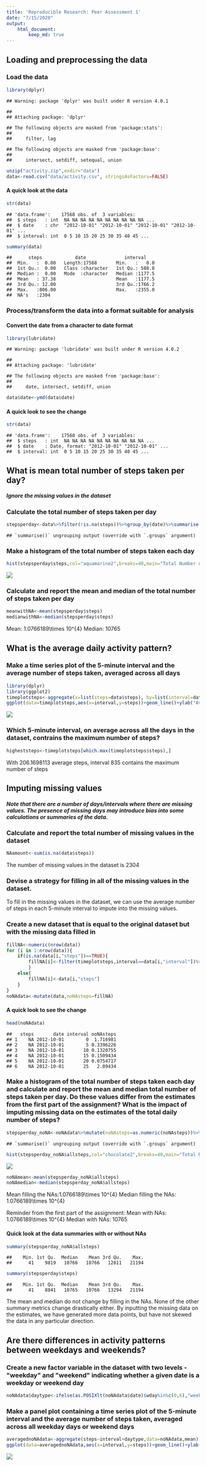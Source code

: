 ```yaml
---
title: 'Reproducible Research: Peer Assessment 1'
date: "7/15/2020"
output: 
    html_document:
        keep_md: true
---
```

## Loading and preprocessing the data

### Load the data

```r
library(dplyr)
```

```
## Warning: package 'dplyr' was built under R version 4.0.1
```

```
## 
## Attaching package: 'dplyr'
```

```
## The following objects are masked from 'package:stats':
## 
##     filter, lag
```

```
## The following objects are masked from 'package:base':
## 
##     intersect, setdiff, setequal, union
```

```r
unzip("activity.zip",exdir="data")
data<-read.csv("data/activity.csv", stringsAsFactors=FALSE)
```
#### A quick look at the data

```r
str(data)
```

```
## 'data.frame':	17568 obs. of  3 variables:
##  $ steps   : int  NA NA NA NA NA NA NA NA NA NA ...
##  $ date    : chr  "2012-10-01" "2012-10-01" "2012-10-01" "2012-10-01" ...
##  $ interval: int  0 5 10 15 20 25 30 35 40 45 ...
```

```r
summary(data)
```

```
##      steps            date              interval     
##  Min.   :  0.00   Length:17568       Min.   :   0.0  
##  1st Qu.:  0.00   Class :character   1st Qu.: 588.8  
##  Median :  0.00   Mode  :character   Median :1177.5  
##  Mean   : 37.38                      Mean   :1177.5  
##  3rd Qu.: 12.00                      3rd Qu.:1766.2  
##  Max.   :806.00                      Max.   :2355.0  
##  NA's   :2304
```

### Process/transform the data into a format suitable for analysis
#### Convert the date from a character to date format

```r
library(lubridate)
```

```
## Warning: package 'lubridate' was built under R version 4.0.2
```

```
## 
## Attaching package: 'lubridate'
```

```
## The following objects are masked from 'package:base':
## 
##     date, intersect, setdiff, union
```

```r
data$date<-ymd(data$date)
```
#### A quick look to see the change

```r
str(data)
```

```
## 'data.frame':	17568 obs. of  3 variables:
##  $ steps   : int  NA NA NA NA NA NA NA NA NA NA ...
##  $ date    : Date, format: "2012-10-01" "2012-10-01" ...
##  $ interval: int  0 5 10 15 20 25 30 35 40 45 ...
```

## What is mean total number of steps taken per day?
##### Ignore the missing values in the dataset

### Calculate the total number of steps taken per day

```r
stepsperday<-data%>%filter(!is.na(steps))%>%group_by(date)%>%summarise(steps=sum(steps))
```

```
## `summarise()` ungrouping output (override with `.groups` argument)
```

### Make a histogram of the total number of steps taken each day

```r
hist(stepsperday$steps,col="aquamarine2",breaks=40,main="Total Number of Steps Taken Per Day",xlab="# of steps taken per day",ylab="# of days")
```

![](PA1_template_files/figure-html/unnamed-chunk-6-1.png)<!-- -->

### Calculate and report the mean and median of the total number of steps taken per day

```r
meanwithNA<-mean(stepsperday$steps)
medianwithNA<-median(stepsperday$steps)
```
Mean: 1.0766189\times 10^{4}
Median: 10765

## What is the average daily activity pattern?

### Make a time series plot of the 5-minute interval and the average number of steps taken, averaged across all days

```r
library(dplyr)
library(ggplot2)
timeplotsteps<-aggregate(x=list(steps=data$steps), by=list(interval=data$interval),FUN=mean, na.rm=TRUE)
ggplot(data=timeplotsteps,aes(x=interval,y=steps))+geom_line()+ylab("Average number of steps for given interval")+xlab("5-minute interval")
```

![](PA1_template_files/figure-html/unnamed-chunk-8-1.png)<!-- -->

### Which 5-minute interval, on average across all the days in the dataset, contrains the maximum number of steps?

```r
higheststeps<-timeplotsteps[which.max(timeplotsteps$steps),]
```
With 206.1698113 average steps, interval 835 contains the maximum number of steps

## Imputing missing values
##### Note that there are a number of days/intervals where there are missing values. The presence of missing days may introduce bias into some calculations or summaries of the data.

### Calculate and report the total number of missing values in the dataset

```r
NAamount<-sum(is.na(data$steps))
```
The number of missing values in the dataset is 2304

### Devise a strategy for filling in all of the missing values in the dataset.
To fill in the missing values in the dataset, we can use the average number of steps in each 5-minute interval to impute into the missing values.

### Create a new dataset that is equal to the original dataset but with the missing data filled in

```r
fillNA<-numeric(nrow(data))
for (i in 1:nrow(data)){
    if(is.na(data[i,"steps"])==TRUE){
        fillNA[i]<-filter(timeplotsteps,interval==data[i,"interval"])%>%select(steps)
        }
    else{
        fillNA[i]<-data[i,"steps"]
    }
}
noNAdata<-mutate(data,noNAsteps=fillNA)
```
#### A quick look to see the change

```r
head(noNAdata)
```

```
##   steps       date interval noNAsteps
## 1    NA 2012-10-01        0  1.716981
## 2    NA 2012-10-01        5 0.3396226
## 3    NA 2012-10-01       10 0.1320755
## 4    NA 2012-10-01       15 0.1509434
## 5    NA 2012-10-01       20 0.0754717
## 6    NA 2012-10-01       25   2.09434
```

### Make a histogram of the total number of steps taken each day and calculate and report the mean and median total number of steps taken per day. Do these values differ from the estimates from the first part of the assignment? What is the impact of imputing missing data on the estimates of the total daily number of steps?

```r
stepsperday_noNA<-noNAdata%>%mutate(noNAsteps=as.numeric(noNAsteps))%>%group_by(date)%>%summarise(allsteps=sum(noNAsteps))
```

```
## `summarise()` ungrouping output (override with `.groups` argument)
```

```r
hist(stepsperday_noNA$allsteps,col="chocolate2",breaks=40,main="Total Number of Steps Taken Per Day",xlab="# of steps taken per day",ylab="# of days")
```

![](PA1_template_files/figure-html/unnamed-chunk-13-1.png)<!-- -->

```r
noNAmean<-mean(stepsperday_noNA$allsteps)
noNAmedian<-median(stepsperday_noNA$allsteps)
```
Mean filling the NAs:1.0766189\times 10^{4}
Median filling the NAs: 1.0766189\times 10^{4}

Reminder from the first part of the assignment:
Mean with NAs: 1.0766189\times 10^{4}
Median with NAs: 10765
#### Quick look at the data summaries with or without NAs 

```r
summary(stepsperday_noNA$allsteps)
```

```
##    Min. 1st Qu.  Median    Mean 3rd Qu.    Max. 
##      41    9819   10766   10766   12811   21194
```

```r
summary(stepsperday$steps)
```

```
##    Min. 1st Qu.  Median    Mean 3rd Qu.    Max. 
##      41    8841   10765   10766   13294   21194
```
The mean and median do not change by filling in the NAs. None of the other summary metrics change drastically either. By inputting the missing data on the estimates, we have generated more data points, but have not skewed the data in any particular direction.

## Are there differences in activity patterns between weekdays and weekends?

### Create a new factor variable in the dataset with two levels - "weekday" and "weekend" indicating whether a given date is a weekday or weekend day

```r
noNAdata$daytype<-ifelse(as.POSIXlt(noNAdata$date)$wday%in%c(0,6),"weekend","weekday")
```

### Make a panel plot containing a time series plot of the 5-minute interval and the average number of steps taken, averaged across all weekday days or weekend days

```r
averagednoNAdata<-aggregate(steps~interval+daytype,data=noNAdata,mean)
ggplot(data=averagednoNAdata,aes(x=interval,y=steps))+geom_line()+ylab("Average number of steps for given interval")+xlab("5-minute interval")+facet_grid(daytype~.)
```

![](PA1_template_files/figure-html/unnamed-chunk-16-1.png)<!-- -->

